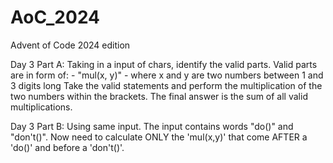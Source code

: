 # AoC_2024
Advent of Code 2024 edition


Day 3 Part A:
    Taking in a input of chars, identify the valid parts. Valid parts are in form of:
        - "mul(x, y)"
        - where x and y are two numbers between 1 and 3 digits long
    Take the valid statements and perform the multiplication of the two numbers within the brackets.
    The final answer is the sum of all valid multiplications.


Day 3 Part B:
    Using same input. The input contains words "do()" and "don't()". Now need to calculate ONLY the 'mul(x,y)'
    that come AFTER a 'do()' and before a 'don't()'.